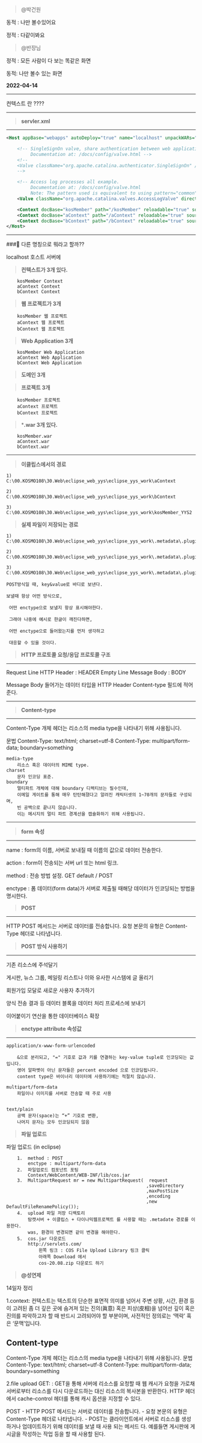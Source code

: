 > @박건원

동적 : 나만 볼수있어요 

정적 : 다같이봐요

> @반장님

정적 : 모든 사람이 다 보는 똑같은 화면 

동적: 나만 볼수 있는 화면

**2022-04-14**

---------------------------------

컨텍스트 란 ????

<hr>

> **servler.xml**

--------------------------------

```xml
<Host appBase="webapps" autoDeploy="true" name="localhost" unpackWARs="true">

	<!-- SingleSignOn valve, share authentication between web applications
		 Documentation at: /docs/config/valve.html -->
	<!--
	<Valve className="org.apache.catalina.authenticator.SingleSignOn" />
	-->

	<!-- Access log processes all example.
		 Documentation at: /docs/config/valve.html
		 Note: The pattern used is equivalent to using pattern="common" -->
	<Valve className="org.apache.catalina.valves.AccessLogValve" directory="logs" pattern="%h %l %u %t &quot;%r&quot; %s %b" prefix="localhost_access_log" suffix=".txt"/>

	<Context docBase="kosMember" path="/kosMember" reloadable="true" source="org.eclipse.jst.jee.server:kosMember"/>
	<Context docBase="aContext" path="/aContext" reloadable="true" source="org.eclipse.jst.jee.server:aContext"/>
	<Context docBase="bContext" path="/bContext" reloadable="true" source="org.eclipse.jst.jee.server:bContext"/>
</Host>
```

<hr>

###🤔 다른 명칭으로 뭐라고 할까??

localhost 호스트 서버에 

> **컨텍스트가 3개 있다.**

```
	kosMember Context
	aContext Context
	bContext Context
```

> **웹 프로젝트가 3개**

```
	kosMember 웹 프로젝트
	aContext 웹 프로젝트
	bContext 웹 프로젝트
```

> **Web Application 3개**

```
	kosMember Web Application
	aContext Web Application
	bContext Web Application
```

> **도메인 3개**

> **프로젝트 3개** 

```
	kosMember 프로젝트
	aContext 프로젝트
	bContext 프로젝트
```

> ***.war 3개 있다.** 

```
	kosMember.war
	aContext.war
	bContext.war
```  

<hr>

> **이클립스에서의 경로**

```
1)
C:\00.KOSMO108\30.Web\eclipse_web_yys\eclipse_yys_work\aContext

2)
C:\00.KOSMO108\30.Web\eclipse_web_yys\eclipse_yys_work\bContext

3)
C:\00.KOSMO108\30.Web\eclipse_web_yys\eclipse_yys_work\kosMember_YYS2

```

> **실제 파일이 저장되는 경로**

```
1)
C:\00.KOSMO108\30.Web\eclipse_web_yys\eclipse_yys_work\.metadata\.plugins\org.eclipse.wst.server.core\tmp0\wtpwebapps\aContext

2)
C:\00.KOSMO108\30.Web\eclipse_web_yys\eclipse_yys_work\.metadata\.plugins\org.eclipse.wst.server.core\tmp0\wtpwebapps\bContext

3)
C:\00.KOSMO108\30.Web\eclipse_web_yys\eclipse_yys_work\.metadata\.plugins\org.eclipse.wst.server.core\tmp0\wtpwebapps\kosMember_YYS2
```

```
POST방식일 때, key&value로 바디로 보낸다.

보낼때 항상 어떤 방식으로,

 어떤 enctype으로 보낼지 항상 표시해야한다.

 그래야 나중에 예시로 한글이 깨진다하면, 
 
 어떤 enctype으로 들어왔는지를 먼저 생각하고 
 
 대응할 수 있을 것이다.
 ```
 
 > **HTTP 프로토콜 요청/응답 프로토콜 구조**

--------------------------------

Request Line
HTTP Header : HEADER
Empty Line
Message Body : BODY

Message Body 들어가는 데이터 타입을 
HTTP Header Content-type 필드에 적어준다.

----------------------------------------------------------------

> **Content-type**

--------------------

Content-Type 개체 헤더는 리소스의 media type을 나타내기 위해 사용됩니다.

문법
Content-Type: text/html; charset=utf-8
Content-Type: multipart/form-data; boundary=something

```
media-type
	리소스 혹은 데이터의 MIME type.
charset
	문자 인코딩 표준.
boundary
	멀티파트 개체에 대해 boundary 디렉티브는 필수인데, 
	이메일 게이트를 통해 매우 탄탄해졌다고 알려진 캐릭터셋의 1~70개의 문자들로 구성되며, 
	빈 공백으로 끝나지 않습니다. 
	이는 메시지의 멀티 파트 경계선을 캡슐화하기 위해 사용됩니다.
```

----------------------------------------------------------------

> **form 속성**

--------------------

name : form의 이름, 서버로 보내질 때 이름의 값으로 데이터 전송한다.

action : form이 전송되는 서버 url 또는 html 링크.

method : 전송 방법 설정. GET default / POST

enctype : 폼 데이터(form data)가 서버로 제출될 때해당 데이터가 인코딩되는 방법을 명시한다.

> **POST**

--------------

HTTP POST 메서드는 서버로 데이터를 전송합니다. 
요청 본문의 유형은 Content-Type 헤더로 나타냅니다.

> **POST 방식 사용하기**

------------------------

기존 리소스에 주석달기

게시판, 뉴스 그룹, 메일링 리스트나 이와 유사한 시스템에 글 올리기

회원가입 모달로 새로운 사용자 추가하기

양식 전송 결과 등 데이터 블록을 데이터 처리 프로세스에 보내기

이어붙이기 연산을 통한 데이터베이스 확장

> **enctype attribute 속성값**

-------------------------------

```
application/x-www-form-urlencoded

	&으로 분리되고, "=" 기호로 값과 키를 연결하는 key-value tuple로 인코딩되는 값입니다. 
	영어 알파벳이 아닌 문자들은 percent encoded 으로 인코딩됩니다. 
	content type은 바이너리 데이터에 사용하기에는 적절치 않습니다. 

multipart/form-data
	파일이나 이미지를 서버로 전송할 때 주로 사용

  
text/plain
	공백 문자(space)는 “+” 기호로 변환,
	나머지 문자는 모두 인코딩되지 않음
```  

> **파일 업로드**

파일 업로드 (in eclipse)

```
	1. 	method : POST 
		enctype : multipart/form-data	 
	2.	파일업로드 컴포넌트 포팅 
		Context/WebContent/WEB-INF/lib/cos.jar 
	3. 	MultipartRequest mr = new MultipartRequest(  request  
									                ,saveDirectory
									                ,maxPostSize
									                ,encoding
									                ,new DefaultFileRenamePolicy()); 
	4. 	upload 파일 저장 디렉토리
		탐캣서버 + 이클립스 + 다이나믹웹프로젝트 를 사용할 때는 .metadate 경로를 이용한다. 
		was, 환경이 변경되면 같이 변경을 해야한다. 	
	5. 	cos.jar 다운로드 	
		http://servlets.com/	
			왼쪽 링크 : COS File Upload Library 링크 클릭 	
			아래쪽 Download 에서 
			cos-20.08.zip 다운로드 하기 	
```      

> **@성연제**

14일자 정리

1.context:
컨텍스트는 텍스트의 단순한 표면적 의미를 넘어서 주변 상황, 시간, 환경 등이 고려된 좀 더 깊은 곳에 숨겨져 있는 진의(眞意) 혹은 피상(皮相)을 넘어선 깊이 혹은 진의를 파악하고자 할 때 반드시 고려되어야 할 부분이며, 사전적인 정의로는 ‘맥락’ 혹은 ‘문맥’입니다.

Content-type
--------------------
Content-Type 개체 헤더는 리소스의 media type을 나타내기 위해 사용됩니다.
문법
Content-Type: text/html; charset=utf-8
Content-Type: multipart/form-data; boundary=something

2.file upload
GET: : GET을 통해 서버에 리소스를 요청할 때 웹 캐시가 요청을 가로채 서버로부터 리소스를 다시 다운로드하는 대신 리소스의 복사본을 반환한다. HTTP 헤더에서 cache-control 헤더를 통해 캐시 옵션을 지정할 수 있다.

POST        - HTTP POST 메서드는 서버로 데이터를 전송합니다. 
    - 요청 본문의 유형은 Content-Type 헤더로 나타냅니다.
     - POST는 클라이언트에서 서버로 리소스를 생성하거나 업데이트하기 위해 데이터를 보낼 때 사용 되는 메서드        다. 예를들면 게시판에 게시글을 작성하는 작업 등을 할 때 사용할 된다.


